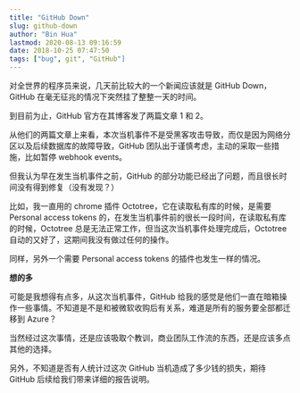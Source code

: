 ```yaml
---
title: "GitHub Down"
slug: github-down
author: "Bin Hua"
lastmod: 2020-08-13 09:16:59
date: 2018-10-25 07:47:50
tags: ["bug", git", "GitHub"]
---
```


对全世界的程序员来说，几天前比较大的一个新闻应该就是 GitHub Down，GitHub 在毫无征兆的情况下突然挂了整整一天的时间。

到目前为止，GitHub 官方在其博客发了两篇文章 1 和 2。

从他们的两篇文章上来看，本次当机事件不是受黑客攻击导致，而仅是因为网络分区以及后续数据库的故障导致，GitHub 团队出于谨慎考虑，主动的采取一些措施，比如暂停 webhook events。

但我认为早在发生当机事件之前，GitHub 的部分功能已经出了问题，而且很长时间没有得到修复（没有发现？）

比如，我一直用的 chrome 插件 Octotree，它在读取私有库的时候，是需要 Personal access tokens 的，在发生当机事件前的很长一段时间，在读取私有库的时候，Octotree 总是无法正常工作，但当这次当机事件处理完成后，Octotree 自动的又好了，这期间我没有做过任何的操作。

同样，另外一个需要 Personal access tokens 的插件也发生一样的情况。

**想的多**

可能是我想得有点多，从这次当机事件，GitHub 给我的感觉是他们一直在暗箱操作一些事情。不知道是不是和被微软收购后有关系，难道是所有的服务要全部都迁移到 Azure？

当然经过这次事情，还是应该吸取个教训，商业团队工作流的东西，还是应该多点其他的选择。

另外，不知道是否有人统计过这次 GitHub 当机造成了多少钱的损失，期待 GitHub 后续给我们带来详细的报告说明。
